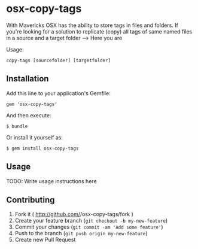 # osx-copy-tags

With Mavericks OSX has the ability to store tags in files and folders. 
If you're looking for a solution to replicate (copy) all tags of same named files in a source and a target folder --> Here you are

Usage:

    copy-tags [sourcefolder] [targetfolder]

## Installation

Add this line to your application's Gemfile:

    gem 'osx-copy-tags'

And then execute:

    $ bundle

Or install it yourself as:

    $ gem install osx-copy-tags

## Usage

TODO: Write usage instructions here

## Contributing

1. Fork it ( http://github.com/<my-github-username>/osx-copy-tags/fork )
2. Create your feature branch (`git checkout -b my-new-feature`)
3. Commit your changes (`git commit -am 'Add some feature'`)
4. Push to the branch (`git push origin my-new-feature`)
5. Create new Pull Request
